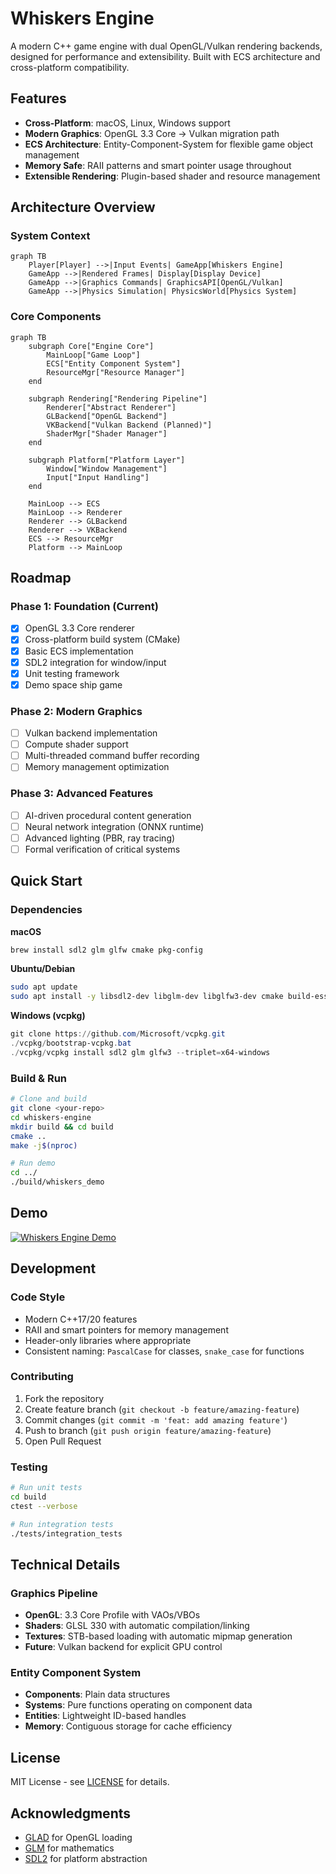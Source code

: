# Whiskers Engine

A modern C++ game engine with dual OpenGL/Vulkan rendering backends, designed for performance and extensibility. Built with ECS architecture and cross-platform compatibility.

## Features

- **Cross-Platform**: macOS, Linux, Windows support
- **Modern Graphics**: OpenGL 3.3 Core → Vulkan migration path
- **ECS Architecture**: Entity-Component-System for flexible game object management
- **Memory Safe**: RAII patterns and smart pointer usage throughout
- **Extensible Rendering**: Plugin-based shader and resource management

## Architecture Overview

### System Context
```mermaid
graph TB
    Player[Player] -->|Input Events| GameApp[Whiskers Engine]
    GameApp -->|Rendered Frames| Display[Display Device]
    GameApp -->|Graphics Commands| GraphicsAPI[OpenGL/Vulkan]
    GameApp -->|Physics Simulation| PhysicsWorld[Physics System]
```

### Core Components
```mermaid
graph TB
    subgraph Core["Engine Core"]
        MainLoop["Game Loop"]
        ECS["Entity Component System"]
        ResourceMgr["Resource Manager"]
    end
    
    subgraph Rendering["Rendering Pipeline"]
        Renderer["Abstract Renderer"]
        GLBackend["OpenGL Backend"]
        VKBackend["Vulkan Backend (Planned)"]
        ShaderMgr["Shader Manager"]
    end
    
    subgraph Platform["Platform Layer"]
        Window["Window Management"]
        Input["Input Handling"]
    end
    
    MainLoop --> ECS
    MainLoop --> Renderer
    Renderer --> GLBackend
    Renderer --> VKBackend
    ECS --> ResourceMgr
    Platform --> MainLoop
```

## Roadmap

### Phase 1: Foundation (Current)
- [x] OpenGL 3.3 Core renderer
- [x] Cross-platform build system (CMake)
- [x] Basic ECS implementation
- [x] SDL2 integration for window/input
- [x] Unit testing framework
- [x] Demo space ship game

### Phase 2: Modern Graphics
- [ ] Vulkan backend implementation
- [ ] Compute shader support
- [ ] Multi-threaded command buffer recording
- [ ] Memory management optimization

### Phase 3: Advanced Features
- [ ] AI-driven procedural content generation
- [ ] Neural network integration (ONNX runtime)
- [ ] Advanced lighting (PBR, ray tracing)
- [ ] Formal verification of critical systems

## Quick Start

### Dependencies

**macOS**
```bash
brew install sdl2 glm glfw cmake pkg-config
```

**Ubuntu/Debian**
```bash
sudo apt update
sudo apt install -y libsdl2-dev libglm-dev libglfw3-dev cmake build-essential pkg-config
```

**Windows (vcpkg)**
```powershell
git clone https://github.com/Microsoft/vcpkg.git
./vcpkg/bootstrap-vcpkg.bat
./vcpkg/vcpkg install sdl2 glm glfw3 --triplet=x64-windows
```

### Build & Run

```bash
# Clone and build
git clone <your-repo>
cd whiskers-engine
mkdir build && cd build
cmake ..
make -j$(nproc)

# Run demo
cd ../
./build/whiskers_demo
```

## Demo

[![Whiskers Engine Demo](https://img.youtube.com/vi/t_Z3mfq22GU/maxresdefault.jpg)](https://www.youtube.com/watch?v=t_Z3mfq22GU)

## Development
### Code Style
- Modern C++17/20 features
- RAII and smart pointers for memory management
- Header-only libraries where appropriate
- Consistent naming: `PascalCase` for classes, `snake_case` for functions

### Contributing
1. Fork the repository
2. Create feature branch (`git checkout -b feature/amazing-feature`)
3. Commit changes (`git commit -m 'feat: add amazing feature'`)
4. Push to branch (`git push origin feature/amazing-feature`)
5. Open Pull Request

### Testing
```bash
# Run unit tests
cd build
ctest --verbose

# Run integration tests
./tests/integration_tests
```

## Technical Details

### Graphics Pipeline
- **OpenGL**: 3.3 Core Profile with VAOs/VBOs
- **Shaders**: GLSL 330 with automatic compilation/linking
- **Textures**: STB-based loading with automatic mipmap generation
- **Future**: Vulkan backend for explicit GPU control

### Entity Component System
- **Components**: Plain data structures
- **Systems**: Pure functions operating on component data
- **Entities**: Lightweight ID-based handles
- **Memory**: Contiguous storage for cache efficiency

## License

MIT License - see [LICENSE](LICENSE) for details.

## Acknowledgments

- [GLAD](https://glad.dav1d.de/) for OpenGL loading
- [GLM](https://glm.g-truc.net/) for mathematics
- [SDL2](https://www.libsdl.org/) for platform abstraction
